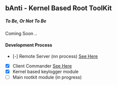 bAnti - Kernel Based Root ToolKit
----

##### To Be, Or Not To Be
Coming Soon ..

#### Development Process
- [-] Remote Server (nn process) [See Here](https://github.com/nikopeikrishvili/proto-banti)
- [x] Client Commander [See Here](https://github.com/nikopeikrishvili/proto-banti)
- [x] Kernel  based keylogger module
- [ ] Main rootkit module (in progress)

